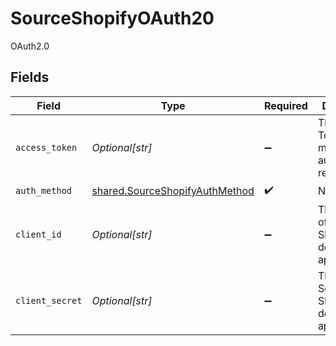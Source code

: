 # SourceShopifyOAuth20

OAuth2.0


## Fields

| Field                                                                            | Type                                                                             | Required                                                                         | Description                                                                      |
| -------------------------------------------------------------------------------- | -------------------------------------------------------------------------------- | -------------------------------------------------------------------------------- | -------------------------------------------------------------------------------- |
| `access_token`                                                                   | *Optional[str]*                                                                  | :heavy_minus_sign:                                                               | The Access Token for making authenticated requests.                              |
| `auth_method`                                                                    | [shared.SourceShopifyAuthMethod](../../models/shared/sourceshopifyauthmethod.md) | :heavy_check_mark:                                                               | N/A                                                                              |
| `client_id`                                                                      | *Optional[str]*                                                                  | :heavy_minus_sign:                                                               | The Client ID of the Shopify developer application.                              |
| `client_secret`                                                                  | *Optional[str]*                                                                  | :heavy_minus_sign:                                                               | The Client Secret of the Shopify developer application.                          |